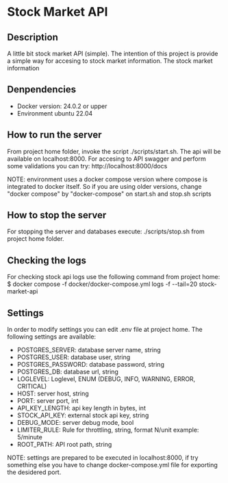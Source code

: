 # Stock Market API

## Description
A little bit stock market API (simple). The intention of this project is provide
a simple way for accesing to stock market information. The stock market information

## Denpendencies
- Docker version: 24.0.2 or upper
- Environment ubuntu 22.04

## How to run the server

From project home folder, invoke the script ./scripts/start.sh. The api will be 
available on localhost:8000.
For accesing to API swagger and perform some validations you can try: http://localhost:8000/docs

NOTE: environment uses a docker compose version where compose is integrated to docker itself. 
So if you are using older versions, change "docker compose" by "docker-compose" on 
start.sh and stop.sh scripts

## How to stop the server
For stopping the server and databases execute: ./scripts/stop.sh from project home folder.

## Checking the logs
For checking stock api logs use the following command from project home:
 $ docker compose -f docker/docker-compose.yml logs -f --tail=20 stock-market-api

## Settings
In order to modify settings you can edit .env file at project home.
The following settings are available:

- POSTGRES_SERVER: database server name, string
- POSTGRES_USER: database user, string
- POSTGRES_PASSWORD: database password, string
- POSTGRES_DB: database url, string
- LOGLEVEL: Loglevel, ENUM (DEBUG, INFO, WARNING, ERROR, CRITICAL)
- HOST: server host, string
- PORT: server port, int
- API_KEY_LENGTH: api key length in bytes, int
- STOCK_API_KEY: external stock api key, string
- DEBUG_MODE: server debug mode, bool
- LIMITER_RULE: Rule for throttling, string, format N/unit example: 5/minute
- ROOT_PATH: API root path, string

NOTE: settings are prepared to be executed in localhost:8000, if try something else
you have to change docker-compose.yml file for exporting the desidered port.
